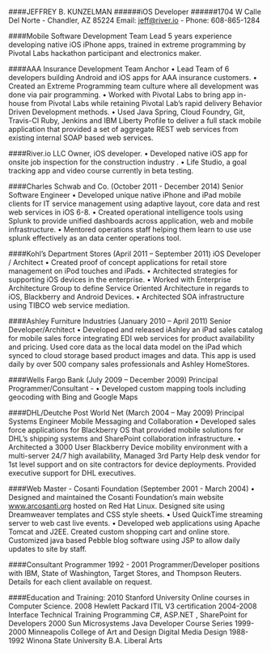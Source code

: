 ####JEFFREY B. KUNZELMAN
######iOS Developer
######1704 W Calle Del Norte - Chandler, AZ 85224 Email: jeff@river.io - Phone: 608-865-1284

####Mobile Software Development Team Lead
5 years experience developing native iOS iPhone apps, trained in extreme programming by Pivotal Labs hackathon participant and electronics maker.

####AAA Insurance Development Team Anchor
• Lead Team of 6 developers building Android and iOS apps for AAA insurance customers.
• Created an Extreme Programming team culture where all development was done via pair
programming.
• Worked with Pivotal Labs to bring app in-house from Pivotal Labs while retaining Pivotal Lab’s rapid
delivery Behavior Driven Development methods.
• Used Java Spring, Cloud Foundry, Git, Travis-CI Ruby, Jenkins and IBM Liberty Profile to deliver a full
stack mobile application that provided a set of aggregate REST web services from existing internal SOAP based web services.

####River.io LLC
Owner, iOS developer.
• Developed native iOS app for onsite job inspection for the construction industry . • Life Studio, a goal tracking app and video course currently in beta testing.

####Charles Schwab and Co. (October 2011 - December 2014) Senior Software Engineer
• Developed unique native iPhone and iPad mobile clients for IT service management using adaptive layout, core data and rest web services in iOS 6-8.
• Created operational intelligence tools using Splunk to provide unified dashboards across application, web and mobile infrastructure.
• Mentored operations staff helping them learn to use use splunk effectively as an data center operations tool.

####Kohl’s Department Stores (April 2011 – September 2011) iOS Developer / Architect
• Created proof of concept applications for retail store management on iPod touches and iPads.
• Architected strategies for supporting iOS devices in the enterprise.
• Worked with Enterprise Architecture Group to define Service Oriented Architecture in regards to iOS,
Blackberry and Android Devices.
• Architected SOA infrastructure using TIBCO web service mediation.

####Ashley Furniture Industries (January 2010 – April 2011) Senior Developer/Architect
• Developed and released iAshley an iPad sales catalog for mobile sales force integrating EDI web services for product availability and pricing. Used core data as the local data model on the iPad which synced to cloud storage based product images and data. This app is used daily by over 500 company sales professionals and Ashley HomeStores.

####Wells Fargo Bank (July 2009 – December 2009) Principal Programmer/Consultant -
• Developed custom mapping tools including geocoding with Bing and Google Maps 

####DHL/Deutche Post World Net (March 2004 – May 2009)
Principal Systems Engineer Mobile Messaging and Collaboration
• Developed sales force applications for Blackberry OS that provided mobile solutions for DHL’s shipping systems and SharePoint collaboration infrastructure.
• Architected a 3000 User Blackberry Device mobility environment with a multi-server 24/7 high availability, Managed 3rd Party Help desk vendor for 1st level support and on site contractors for device deployments. Provided executive support for DHL executives.

####Web Master - Cosanti Foundation (September 2001 - March 2004)
• Designed and maintained the Cosanti Foundation’s main website www.arcosanti.org hosted on Red Hat Linux. Designed site using Dreamweaver templates and CSS style sheets.
• Used QuickTime streaming server to web cast live events.
• Developed web applications using Apache Tomcat and J2EE. Created custom shopping cart and online
store. Customized java based Pebble blog software using JSP to allow daily updates to site by staff.

####Consultant Programmer 1992 - 2001
Programmer/Developer positions with IBM, State of Washington, Target Stores, and Thompson Reuters. Details for each client available on request.

####Education and Training: 
2010 Stanford University
Online courses in Computer Science.
2008 Hewlett Packard
ITIL V3 certification
2004-2008 Interface Technical Training
Programming C#, ASP.NET , SharePoint for Developers
2000 Sun Microsystems
Java Developer Course Series
1999-2000 Minneapolis College of Art and Design
Digital Media Design
1988-1992 Winona State University
B.A. Liberal Arts
